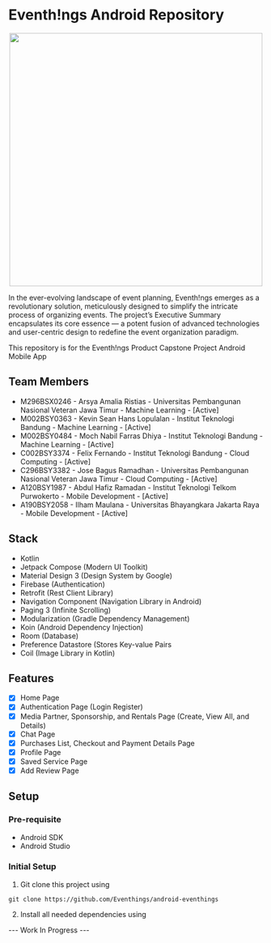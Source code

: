 # Eventh!ngs Android Repository
<p align="center">
   <img src="https://github.com/Eventhings/backend-eventhings/assets/28957554/583ae431-25da-4796-8689-7fb1aba2a11d" width="500px"/>
</p>
In the ever-evolving landscape of event planning, Eventh!ngs emerges as a revolutionary solution, meticulously designed to simplify the intricate process of organizing events. The project’s Executive Summary encapsulates its core essence — a potent fusion of advanced technologies and user-centric design to redefine the event organization paradigm.

This repository is for the Eventh!ngs Product Capstone Project Android Mobile App

## Team Members
- M296BSX0246 - Arsya Amalia Ristias - Universitas Pembangunan Nasional Veteran Jawa Timur - Machine Learning - [Active]
- M002BSY0363 - Kevin Sean Hans Lopulalan - Institut Teknologi Bandung - Machine Learning - [Active]
- M002BSY0484 - Moch Nabil Farras Dhiya - Institut Teknologi Bandung - Machine Learning - [Active]
- C002BSY3374 - Felix Fernando - Institut Teknologi Bandung - Cloud Computing - [Active]
- C296BSY3382 - Jose Bagus Ramadhan - Universitas Pembangunan Nasional Veteran Jawa Timur - Cloud Computing - [Active]
- A120BSY1987 - Abdul Hafiz Ramadan - Institut Teknologi Telkom Purwokerto - Mobile Development - [Active]
- A190BSY2058 - Ilham Maulana - Universitas Bhayangkara Jakarta Raya - Mobile Development - [Active]


## Stack 
- Kotlin
- Jetpack Compose (Modern UI Toolkit)
- Material Design 3 (Design System by Google)
- Firebase (Authentication)
- Retrofit (Rest Client Library)
- Navigation Component (Navigation Library in Android)
- Paging 3 (Infinite Scrolling)
- Modularization (Gradle Dependency Management)
- Koin (Android Dependency Injection)
- Room (Database)
- Preference Datastore (Stores Key-value Pairs
- Coil (Image Library in Kotlin)

## Features
- [x] Home Page
- [x] Authentication Page (Login Register)
- [x] Media Partner, Sponsorship, and Rentals Page (Create, View All, and Details)
- [x] Chat Page
- [x] Purchases List, Checkout and Payment Details Page
- [x] Profile Page
- [x] Saved Service Page
- [x] Add Review Page

## Setup 

### Pre-requisite
- Android SDK
- Android Studio

### Initial Setup
1. Git clone this project using
```
git clone https://github.com/Eventhings/android-eventhings
```
2. Install all needed dependencies using

--- Work In Progress ---

